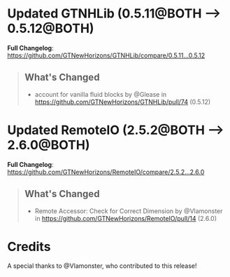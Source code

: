 # Updated GTNHLib (0.5.11@BOTH --> 0.5.12@BOTH)
**Full Changelog**: https://github.com/GTNewHorizons/GTNHLib/compare/0.5.11...0.5.12
>## What's Changed
> * account for vanilla fluid blocks by @Glease in https://github.com/GTNewHorizons/GTNHLib/pull/74 (0.5.12)
>

# Updated RemoteIO (2.5.2@BOTH --> 2.6.0@BOTH)
**Full Changelog**: https://github.com/GTNewHorizons/RemoteIO/compare/2.5.2...2.6.0
>## What's Changed
> * Remote Accessor: Check for Correct Dimension by @Vlamonster in https://github.com/GTNewHorizons/RemoteIO/pull/14 (2.6.0)
>

# Credits
A special thanks to @Vlamonster, who contributed to this release!